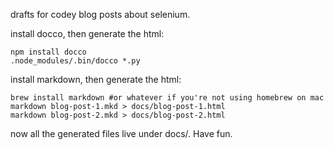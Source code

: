 drafts for codey blog posts about selenium.

install docco, then generate the html:

    npm install docco
    .node_modules/.bin/docco *.py

install markdown, then generate the html:

    brew install markdown #or whatever if you're not using homebrew on mac
    markdown blog-post-1.mkd > docs/blog-post-1.html
    markdown blog-post-2.mkd > docs/blog-post-2.html

now all the generated files live under docs/. Have fun.
